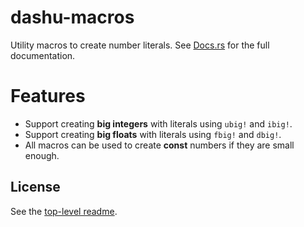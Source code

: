 # dashu-macros

Utility macros to create number literals. See [Docs.rs](https://docs.rs/dashu-macros/latest/dashu_macros/) for the full documentation.

# Features

- Support creating **big integers** with literals using `ubig!` and `ibig!`.
- Support creating **big floats** with literals using `fbig!` and `dbig!`.
- All macros can be used to create **const** numbers if they are small enough.

## License

See the [top-level readme](../README.md).

